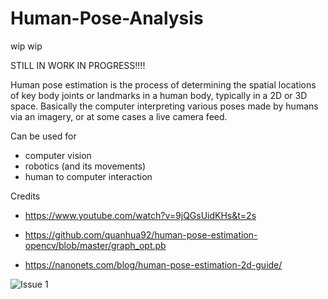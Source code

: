 # Human-Pose-Analysis
wip wip

STILL IN WORK IN PROGRESS!!!!

Human pose estimation is the process of determining the spatial locations of key body joints or landmarks in a human body, typically in a 2D or 3D space. Basically the computer interpreting various poses made by humans via an imagery, or at some cases a live camera feed.

Can be used for
- computer vision
- robotics (and its movements)
- human to computer interaction

Credits
- https://www.youtube.com/watch?v=9jQGsUidKHs&t=2s
- https://github.com/quanhua92/human-pose-estimation-opencv/blob/master/graph_opt.pb

- https://nanonets.com/blog/human-pose-estimation-2d-guide/

![Issue 1](issue_1.jng)
